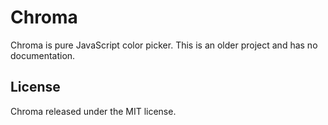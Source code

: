# Chroma
Chroma is pure JavaScript color picker. This is an older project and has no documentation.

## License
Chroma released under the MIT license.